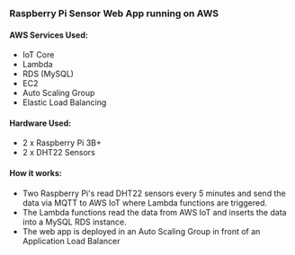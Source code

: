### Raspberry Pi Sensor Web App running on AWS

#### AWS Services Used:
- IoT Core
- Lambda
- RDS (MySQL)
- EC2
- Auto Scaling Group
- Elastic Load Balancing

#### Hardware Used:
- 2 x Raspberry Pi 3B+
- 2 x DHT22 Sensors

#### How it works:
- Two Raspberry Pi's read DHT22 sensors every 5 minutes and send the data via MQTT to AWS IoT where Lambda functions are triggered. 
- The Lambda functions read the data from AWS IoT and inserts the data into a MySQL RDS instance.
- The web app is deployed in an Auto Scaling Group in front of an Application Load Balancer
